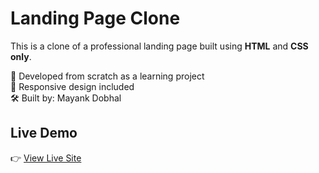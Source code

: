 # Landing Page Clone

This is a clone of a professional landing page built using **HTML** and **CSS only**.

📌 Developed from scratch as a learning project  
🎯 Responsive design included  
🛠 Built by: Mayank Dobhal

## Live Demo
👉 [View Live Site](https://usabilityclonelandingpage.netlify.app/)
